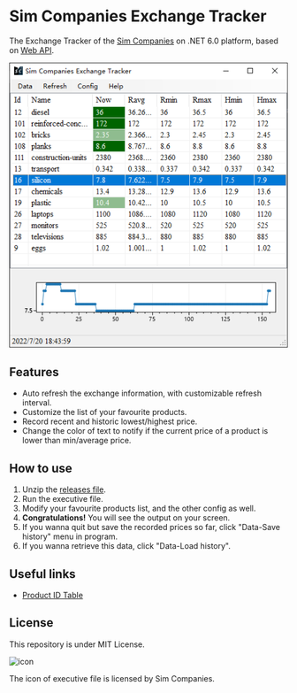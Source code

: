 #  Sim Companies Exchange Tracker

The Exchange Tracker of the [Sim Companies](https://www.simcompanies.com/) on .NET 6.0 platform, based on [Web API](https://www.simcompanies.com/articles/api). 

![screenshot](screenshot-1.png)

## Features

- Auto refresh the exchange information, with customizable refresh interval.
- Customize the list of your favourite products.
- Record recent and historic lowest/highest price.
- Change the color of text to notify if the current price of a product is lower than min/average price.

## How to use

1. Unzip the [releases file](https://github.com/bac0id/simcompanies-exchange-tracker/releases).
3. Run the executive file. 
3. Modify your favourite products list, and the other config as well.
4. **Congratulations!** You will see the output on your screen.
5. If you wanna quit but save the recorded prices so far, click "Data-Save history" menu in program.
6. If you wanna retrieve this data, click "Data-Load history".

## Useful links

- [Product ID Table](docs/product-id-list.md)

## License

This repository is under MIT License. 

![icon](https://d1fxy698ilbz6u.cloudfront.net/static/images/favico/favicon.ico)

The icon of executive file is licensed by Sim Companies. 
